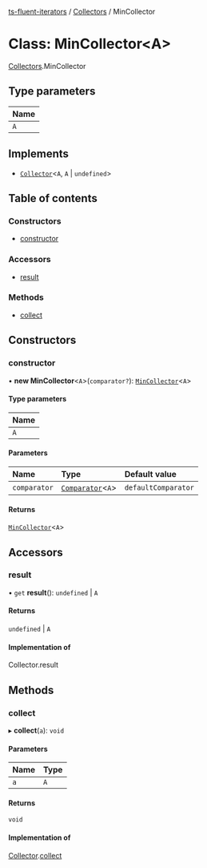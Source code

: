 [ts-fluent-iterators](../README.md) / [Collectors](../modules/Collectors.md) / MinCollector

# Class: MinCollector\<A\>

[Collectors](../modules/Collectors.md).MinCollector

## Type parameters

| Name |
| :------ |
| `A` |

## Implements

- [`Collector`](../interfaces/Collectors.Collector.md)\<`A`, `A` \| `undefined`\>

## Table of contents

### Constructors

- [constructor](Collectors.MinCollector.md#constructor)

### Accessors

- [result](Collectors.MinCollector.md#result)

### Methods

- [collect](Collectors.MinCollector.md#collect)

## Constructors

### constructor

• **new MinCollector**\<`A`\>(`comparator?`): [`MinCollector`](Collectors.MinCollector.md)\<`A`\>

#### Type parameters

| Name |
| :------ |
| `A` |

#### Parameters

| Name | Type | Default value |
| :------ | :------ | :------ |
| `comparator` | [`Comparator`](../README.md#comparator)\<`A`\> | `defaultComparator` |

#### Returns

[`MinCollector`](Collectors.MinCollector.md)\<`A`\>

## Accessors

### result

• `get` **result**(): `undefined` \| `A`

#### Returns

`undefined` \| `A`

#### Implementation of

Collector.result

## Methods

### collect

▸ **collect**(`a`): `void`

#### Parameters

| Name | Type |
| :------ | :------ |
| `a` | `A` |

#### Returns

`void`

#### Implementation of

[Collector](../interfaces/Collectors.Collector.md).[collect](../interfaces/Collectors.Collector.md#collect)

